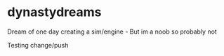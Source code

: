 # dynastydreams
Dream of one day creating a sim/engine - But im a noob so probably not

Testing change/push
